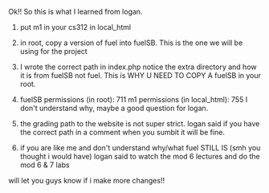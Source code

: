Ok!! So this is what I learned from logan.

1. put m1 in your cs312 in local_html

2. in root, copy a version of fuel into fuelSB. This is the one we will be using for the project

3. I wrote the correct path in index.php notice the extra directory and how it is from fuelSB not fuel. This is WHY U NEED TO COPY A fuelSB in your root.

4. fuelSB permissions (in root): 711
   m1 permissions (in local_html): 755 
   I don't understand why, maybe a good question for logan.

5. the grading path to the website is not super strict. logan said if you have the correct path in a comment when you sumbit it will be fine.

6. if you are like me and don't understand why/what fuel STILL IS (smh you thought i would have) logan said to watch the mod 6 lectures and do the mod 6 & 7 labs

will let you guys know if i make more changes!! 



